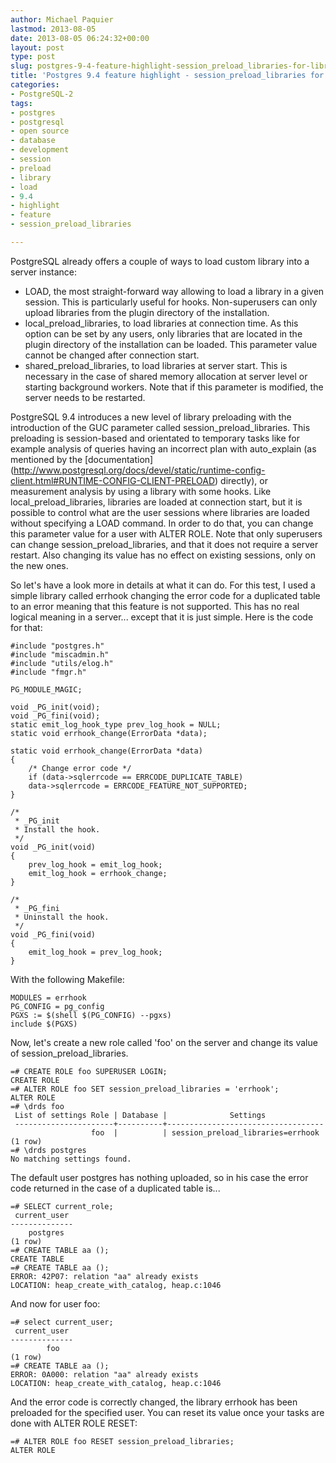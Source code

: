 ```yaml
---
author: Michael Paquier
lastmod: 2013-08-05
date: 2013-08-05 06:24:32+00:00
layout: post
type: post
slug: postgres-9-4-feature-highlight-session_preload_libraries-for-library-loading
title: 'Postgres 9.4 feature highlight - session_preload_libraries for library loading'
categories:
- PostgreSQL-2
tags:
- postgres
- postgresql
- open source
- database
- development
- session
- preload
- library
- load
- 9.4
- highlight
- feature
- session_preload_libraries

---
```


PostgreSQL already offers a couple of ways to load custom library into
a server instance:

  * LOAD, the most straight-forward way allowing to load a library in a
  given session. This is particularly useful for hooks. Non-superusers
  can only upload libraries from the plugin directory of the installation.
  * local_preload_libraries, to load libraries at connection time. As this
  option can be set by any users, only libraries that are located in the
  plugin directory of the installation can be loaded. This parameter value
  cannot be changed after connection start.
  * shared_preload_libraries, to load libraries at server start. This is
  necessary in the case of shared memory allocation at server level or
  starting background workers. Note that if this parameter is modified,
  the server needs to be restarted.

PostgreSQL 9.4 introduces a new level of library preloading with the
introduction of the GUC parameter called session\_preload\_libraries.
This preloading is session-based and orientated to temporary tasks like
for example analysis of queries having an incorrect plan with auto\_explain
(as mentioned by the [documentation]
(http://www.postgresql.org/docs/devel/static/runtime-config-client.html#RUNTIME-CONFIG-CLIENT-PRELOAD)
directly), or measurement analysis by using a library with some hooks.
Like local\_preload\_libraries, libraries are loaded at connection start,
but it is possible to control what are the user sessions where libraries
are loaded without specifying a LOAD command. In order to do that, you
can change this parameter value for a user with ALTER ROLE. Note that
only superusers can change session\_preload\_libraries, and that it does
not require a server restart. Also changing its value has no effect on
existing sessions, only on the new ones.

So let's have a look more in details at what it can do. For this test,
I used a simple library called errhook changing the error code for a
duplicated table to an error meaning that this feature is not supported.
This has no real logical meaning in a server... except that it is just
simple. Here is the code for that:

    #include "postgres.h"
    #include "miscadmin.h"
    #include "utils/elog.h"
    #include "fmgr.h"
    
    PG_MODULE_MAGIC;

    void _PG_init(void);
    void _PG_fini(void);
    static emit_log_hook_type prev_log_hook = NULL;
    static void errhook_change(ErrorData *data);
    
    static void errhook_change(ErrorData *data)
    {
        /* Change error code */
        if (data->sqlerrcode == ERRCODE_DUPLICATE_TABLE)
        data->sqlerrcode = ERRCODE_FEATURE_NOT_SUPPORTED;
    }
        
    /*
     * _PG_init
     * Install the hook.
     */
    void _PG_init(void)
    {
        prev_log_hook = emit_log_hook;
        emit_log_hook = errhook_change;
    }

    /*
     * _PG_fini
     * Uninstall the hook.
     */
    void _PG_fini(void)
    {
        emit_log_hook = prev_log_hook;
    }

With the following Makefile:

    MODULES = errhook
    PG_CONFIG = pg_config
    PGXS := $(shell $(PG_CONFIG) --pgxs)
    include $(PGXS)

Now, let's create a new role called 'foo' on the server and change its
value of session\_preload\_libraries.

    =# CREATE ROLE foo SUPERUSER LOGIN;
    CREATE ROLE
    =# ALTER ROLE foo SET session_preload_libraries = 'errhook';
    ALTER ROLE
    =# \drds foo
     List of settings Role | Database |              Settings
     ----------------------+----------+-----------------------------------
                      foo  |          | session_preload_libraries=errhook
    (1 row)
    =# \drds postgres
    No matching settings found.

The default user postgres has nothing uploaded, so in his case the error
code returned in the case of a duplicated table is...

    =# SELECT current_role;
     current_user
    --------------
        postgres
    (1 row)
    =# CREATE TABLE aa ();
    CREATE TABLE
    =# CREATE TABLE aa ();
    ERROR: 42P07: relation "aa" already exists
    LOCATION: heap_create_with_catalog, heap.c:1046

And now for user foo:

    =# select current_user;
     current_user
    --------------
            foo
    (1 row)
    =# CREATE TABLE aa ();
    ERROR: 0A000: relation "aa" already exists
    LOCATION: heap_create_with_catalog, heap.c:1046

And the error code is correctly changed, the library errhook has been
preloaded for the specified user. You can reset its value once your tasks
are done with ALTER ROLE RESET:

    =# ALTER ROLE foo RESET session_preload_libraries;
    ALTER ROLE
